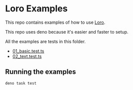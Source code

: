 # Loro Examples

This repo contains examples of how to use [Loro](https://loro.dev).

This repo uses deno because it's easier and faster to setup. 

All the examples are tests in this folder.

- [01_basic.test.ts](./01_basic.test.ts)
- [02_text.test.ts](./02_text.test.ts)

## Running the examples

```bash
deno task test
```


